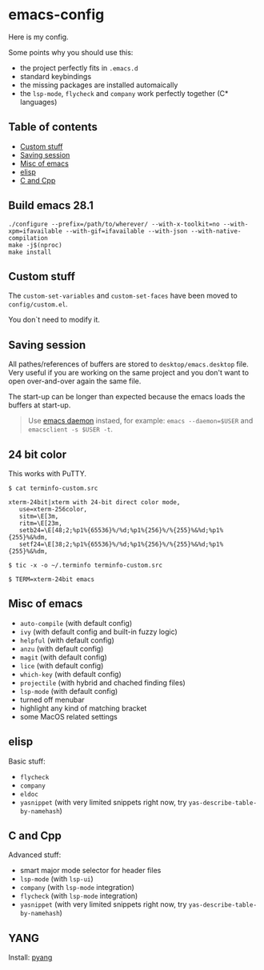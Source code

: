 # emacs-config

Here is my config.

Some points why you should use this:
- the project perfectly fits in ```.emacs.d```
- standard keybindings
- the missing packages are installed automaically
- the ```lsp-mode```, ```flycheck``` and ```company``` work perfectly together (C* languages)

## Table of contents

  * [Custom stuff](#Custom-stuff)
  * [Saving session](#Saving-session)
  * [Misc of emacs](#Misc-of-emacs)
  * [elisp](#elisp)
  * [C and Cpp](#C-and-Cpp)

## Build emacs 28.1

```
./configure --prefix=/path/to/wherever/ --with-x-toolkit=no --with-xpm=ifavailable --with-gif=ifavailable --with-json --with-native-compilation
make -j$(nproc)
make install
```

## Custom stuff

The ```custom-set-variables``` and ```custom-set-faces``` have been moved to ```config/custom.el```.

You don`t need to modify it.

## Saving session

All pathes/references of buffers are stored to ```desktop/emacs.desktop``` file. Very useful if you are working on the same project and you don't want to open over-and-over again the same file.

The start-up can be longer than expected because the emacs loads the buffers at start-up.

> Use [emacs daemon](https://www.emacswiki.org/emacs/EmacsAsDaemon) instaed, for example: ```emacs --daemon=$USER``` and ```emacsclient -s $USER -t```.

## 24 bit color

This works with PuTTY.

```
$ cat terminfo-custom.src

xterm-24bit|xterm with 24-bit direct color mode,
   use=xterm-256color,
   sitm=\E[3m,
   ritm=\E[23m,
   setb24=\E[48;2;%p1%{65536}%/%d;%p1%{256}%/%{255}%&%d;%p1%{255}%&%dm,
   setf24=\E[38;2;%p1%{65536}%/%d;%p1%{256}%/%{255}%&%d;%p1%{255}%&%dm,

$ tic -x -o ~/.terminfo terminfo-custom.src

$ TERM=xterm-24bit emacs
```

## Misc of emacs

- ```auto-compile``` (with default config)
- ```ivy``` (with default config and built-in fuzzy logic)
- ```helpful``` (with default config)
- ```anzu``` (with default config)
- ```magit``` (with default config)
- ```lice``` (with default config)
- ```which-key``` (with default config)
- ```projectile``` (with hybrid and chached finding files)
- ```lsp-mode``` (with default config)
- turned off menubar
- highlight any kind of matching bracket
- some MacOS related settings

## elisp

Basic stuff:
- ```flycheck```
- ```company```
- ```eldoc```
- ```yasnippet``` (with very limited snippets right now, try ```yas-describe-table-by-namehash```)

## C and Cpp

Advanced stuff:
- smart major mode selector for header files
- ```lsp-mode``` (with ```lsp-ui```)
- ```company``` (with ```lsp-mode``` integration)
- ```flycheck``` (with ```lsp-mode``` integration)
- ```yasnippet``` (with very limited snippets right now, try ```yas-describe-table-by-namehash```)

## YANG

Install: [pyang](https://github.com/mbj4668/pyang)
